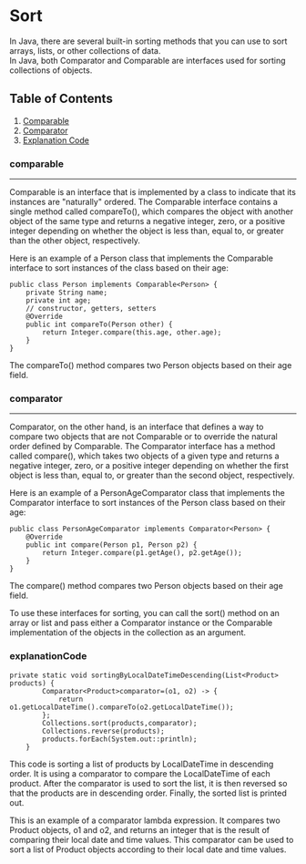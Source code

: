 # Sort
In Java, there are several built-in sorting methods that you can use to sort arrays, lists, or other collections of data.</br>
In Java, both Comparator and Comparable are interfaces used for sorting collections of objects.

 ## Table of Contents
1. [Comparable](#comparable)
2. [Comparator](#comparator)
3. [Explanation Code](#explanationCode)


### comparable
***
Comparable is an interface that is implemented by a class to indicate that its instances are "naturally" ordered. The Comparable interface contains a single method called compareTo(), which compares the object with another object of the same type and returns a negative integer, zero, or a positive integer depending on whether the object is less than, equal to, or greater than the other object, respectively.
 
Here is an example of a Person class that implements the Comparable interface to sort instances of the class based on their age: 
```
public class Person implements Comparable<Person> {
    private String name;
    private int age;
    // constructor, getters, setters
    @Override
    public int compareTo(Person other) {
        return Integer.compare(this.age, other.age);
    }
}

```
The compareTo() method compares two Person objects based on their age field.
 

### comparator
***
Comparator, on the other hand, is an interface that defines a way to compare two objects that are not Comparable or to override the natural order defined by Comparable. The Comparator interface has a method called compare(), which takes two objects of a given type and returns a negative integer, zero, or a positive integer depending on whether the first object is less than, equal to, or greater than the second object, respectively.
 
Here is an example of a PersonAgeComparator class that implements the Comparator interface to sort instances of the Person class based on their age:
```
public class PersonAgeComparator implements Comparator<Person> {
    @Override
    public int compare(Person p1, Person p2) {
        return Integer.compare(p1.getAge(), p2.getAge());
    }
}
```

The compare() method compares two Person objects based on their age field.
 
To use these interfaces for sorting, you can call the sort() method on an array or list and pass either a Comparator instance or the Comparable implementation of the objects in the collection as an argument.

### explanationCode
```
private static void sortingByLocalDateTimeDescending(List<Product> products) {
        Comparator<Product>comparator=(o1, o2) -> {
            return o1.getLocalDateTime().compareTo(o2.getLocalDateTime());
        };
        Collections.sort(products,comparator);
        Collections.reverse(products);
        products.forEach(System.out::println);
    }
```
This code is sorting a list of products by LocalDateTime in descending order. It is using a comparator to compare the LocalDateTime of each product. After the comparator is used to sort the list, it is then reversed so that the products are in descending order. Finally, the sorted list is printed out.

This is an example of a comparator lambda expression. It compares two Product objects, o1 and o2, and returns an integer that is the result of comparing their local date and time values. This comparator can be used to sort a list of Product objects according to their local date and time values.


  <!-- 
  ## Table of Contents
1. [General Info](#general-info)
2. [Technologies](#technologies)
3. [Installation](#installation)
4. [Collaboration](#collaboration)
5. [FAQs](#faqs)
### General Info
***
Write down general information about your project. It is a good idea to always put a project status in the readme file. This is where you can add it. 
### Screenshot
![Image text](https://www.united-internet.de/fileadmin/user_upload/Brands/Downloads/Logo_IONOS_by.jpg)
## Technologies
***
A list of technologies used within the project:
* [Technology name](https://example.com): Version 12.3 
* [Technology name](https://example.com): Version 2.34
* [Library name](https://example.com): Version 1234
## Installation
***
A little intro about the installation. 
```
$ git clone https://example.com
$ cd ../path/to/the/file
$ npm install
$ npm start
```
Side information: To use the application in a special environment use ```lorem ipsum``` to start
## Collaboration
***
Give instructions on how to collaborate with your project.
> Maybe you want to write a quote in this part. 
> Should it encompass several lines?
> This is how you do it.
## FAQs
***
A list of frequently asked questions
1. **This is a question in bold**
Answer to the first question with _italic words_. 
2. __Second question in bold__ 
To answer this question, we use an unordered list:
* First point
* Second Point
* Third point
3. **Third question in bold**
Answer to the third question with *italic words*.
4. **Fourth question in bold**
| Headline 1 in the tablehead | Headline 2 in the tablehead | Headline 3 in the tablehead |
|:--------------|:-------------:|--------------:|
| text-align left | text-align center | text-align right |
 -->
